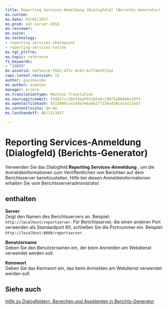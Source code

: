 ```yaml
---
title: Reporting Services-Anmeldung (Dialogfeld) (Berichts-Generator) | Microsoft Docs
ms.custom: 
ms.date: 03/01/2017
ms.prod: sql-server-2016
ms.reviewer: 
ms.suite: 
ms.technology:
- reporting-services-sharepoint
- reporting-services-native
ms.tgt_pltfrm: 
ms.topic: reference
f1_keywords:
- "10059"
ms.assetid: daf5eec6-f9d2-475c-8c65-9cf74e5523a2
caps.latest.revision: 11
author: guyinacube
ms.author: asaxton
manager: erikre
ms.translationtype: Machine Translation
ms.sourcegitcommit: f3481fcc2bb74eaf93182e6cc58f5a06666e10f4
ms.openlocfilehash: 551b909cce14da7e6aeb277234a430cace112ed7
ms.contentlocale: de-de
ms.lasthandoff: 06/13/2017

---
```

# <a name="reporting-services-login-dialog-box-report-builder"></a>Reporting Services-Anmeldung (Dialogfeld) (Berichts-Generator)
  Verwenden Sie das Dialogfeld **Reporting Services-Anmeldung** , um die Anmeldeinformationen zum Veröffentlichen von Berichten auf dem Berichtsserver bereitzustellen. Hilfe bei diesen Anmeldeinformationen erhalten Sie vom Berichtsserveradministrator.  
  
## <a name="options"></a>enthalten  
 **Server**  
 Zeigt den Namen des Berichtsservers an. Beispiel: `http://localhost/reportserver`. Für Berichtsserver, die einen anderen Port verwenden als Standardport 80, schließen Sie die Portnummer ein. Beispiel: `http://localhost:8080/reportserver`.  
  
 **Benutzername**  
 Geben Sie den Benutzernamen ein, der beim Anmelden am Webdienst verwendet werden soll.  
  
 **Kennwort**  
 Geben Sie das Kennwort ein, das beim Anmelden am Webdienst verwendet werden soll.  
  
## <a name="see-also"></a>Siehe auch  
 [Hilfe zu Dialogfeldern, Bereichen und Assistenten in Berichts-Generator](http://msdn.microsoft.com/en-us/2da24891-0b6d-4d3c-8b18-81b98752642f)  
  
  
